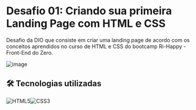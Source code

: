 # Desafio 01: Criando sua primeira Landing Page com HTML e CSS

Desafio da DIO que consiste em criar uma landing page de acordo com os conceitos aprendidos no curso de HTML e CSS do bootcamp Ri-Happy - Front-End do Zero.

![image](https://user-images.githubusercontent.com/55519539/183538055-6cce606c-7d1d-4d15-a4be-ffeb5b37c956.png)

## 🛠 Tecnologias utilizadas

![HTML5](https://img.shields.io/badge/HTML5-E34F26?style=for-the-badge&logo=html5&logoColor=white)![CSS3](https://img.shields.io/badge/CSS3-1572B6?style=for-the-badge&logo=css3&logoColor=white)


